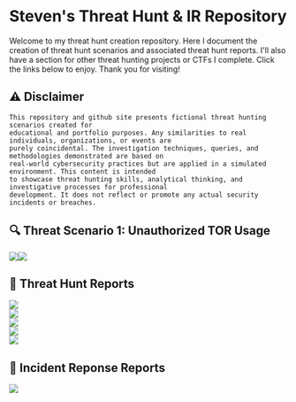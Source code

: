 # Steven's Threat Hunt & IR Repository
Welcome to my threat hunt creation repository. Here I document the creation of threat hunt scenarios and associated threat hunt reports. I'll also have a section for other threat hunting projects or CTFs I complete. Click the links below to enjoy. Thank you for visiting!

## ⚠ Disclaimer
```
This repository and github site presents fictional threat hunting scenarios created for
educational and portfolio purposes. Any similarities to real individuals, organizations, or events are
purely coincidental. The investigation techniques, queries, and methodologies demonstrated are based on
real-world cybersecurity practices but are applied in a simulated environment. This content is intended
to showcase threat hunting skills, analytical thinking, and investigative processes for professional
development. It does not reflect or promote any actual security incidents or breaches.
```

## 🔍 Threat Scenario 1: Unauthorized TOR Usage
<a href="https://github.com/stevenrim/threathuntrepo/blob/main/designingthreathunt.md"><img src="https://img.shields.io/badge/-Designing the Scenario-FF0000?&style=for-the-badge&logo=github&logoColor=white"/><a href="https://github.com/stevenrim/threathuntrepo/blob/main/threathunt.md"><img src="https://img.shields.io/badge/-Threat Hunt Report-000080?&style=for-the-badge&logo=github&logoColor=white"/></a>


## 📄 Threat Hunt Reports 
<a href="https://github.com/stevenrim/threathunt1/blob/main/README.md"><img src="https://img.shields.io/badge/-CTF Threat Hunt Report: Uncovering a Data Breach with MDE-000000?&style=for-the-badge&logo=github&logoColor=white"/></a>
<br>
<a href="https://medium.com/@stevenrim/threat-hunt-report-public-exposure-715f1befb669"><img src="https://img.shields.io/badge/-Threat Hunt Report: Public Exposure-000000?&style=for-the-badge&logo=medium&logoColor=white"/></a>
<br>
<a href="https://medium.com/@stevenrim/threat-hunt-report-sudden-network-slowdowns-a10730cda525"><img src="https://img.shields.io/badge/-Threat Hunt Report: Sudden Network Slowdowns-000000?&style=for-the-badge&logo=medium&logoColor=white"/></a>
<br>
<a href="https://github.com/stevenrim/threathunt3/blob/main/README.md"><img src="https://img.shields.io/badge/-Threat Hunt Report: Data Exfiltration from PIP'd Employee-000000?&style=for-the-badge&logo=github&logoColor=white"/></a>
<br>
<a href="https://github.com/stevenrim/threathunt4/blob/main/README.md"><img src="https://img.shields.io/badge/-Threat Hunt Report: Zero Day Ransomware PwnCrypt Outbreak-000000?&style=for-the-badge&logo=github&logoColor=white"/></a>

## 📄 Incident Reponse Reports
<a href="https://github.com/stevenrim/incidentresponse1/blob/main/README.md"><img src="https://img.shields.io/badge/-IR Scenario: Virtual Machine Brute Force Detection-000000?&style=for-the-badge&logo=github&logoColor=white"/></a>

